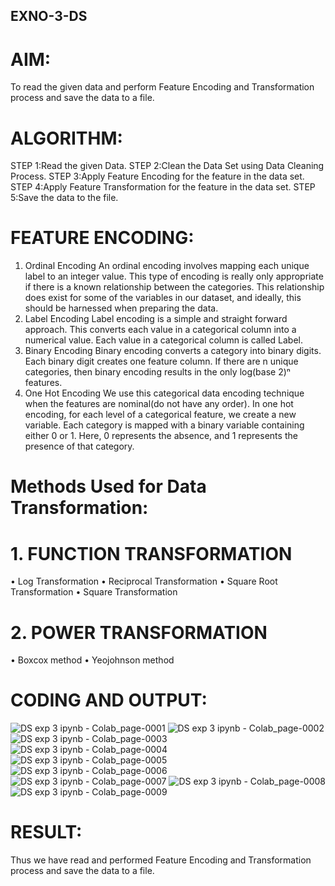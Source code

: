 ## EXNO-3-DS

# AIM:
To read the given data and perform Feature Encoding and Transformation process and save the data to a file.

# ALGORITHM:
STEP 1:Read the given Data.
STEP 2:Clean the Data Set using Data Cleaning Process.
STEP 3:Apply Feature Encoding for the feature in the data set.
STEP 4:Apply Feature Transformation for the feature in the data set.
STEP 5:Save the data to the file.

# FEATURE ENCODING:
1. Ordinal Encoding
An ordinal encoding involves mapping each unique label to an integer value. This type of encoding is really only appropriate if there is a known relationship between the categories. This relationship does exist for some of the variables in our dataset, and ideally, this should be harnessed when preparing the data.
2. Label Encoding
Label encoding is a simple and straight forward approach. This converts each value in a categorical column into a numerical value. Each value in a categorical column is called Label.
3. Binary Encoding
Binary encoding converts a category into binary digits. Each binary digit creates one feature column. If there are n unique categories, then binary encoding results in the only log(base 2)ⁿ features.
4. One Hot Encoding
We use this categorical data encoding technique when the features are nominal(do not have any order). In one hot encoding, for each level of a categorical feature, we create a new variable. Each category is mapped with a binary variable containing either 0 or 1. Here, 0 represents the absence, and 1 represents the presence of that category.

# Methods Used for Data Transformation:
  # 1. FUNCTION TRANSFORMATION
• Log Transformation
• Reciprocal Transformation
• Square Root Transformation
• Square Transformation
  # 2. POWER TRANSFORMATION
• Boxcox method
• Yeojohnson method

# CODING AND OUTPUT:
![DS exp 3 ipynb - Colab_page-0001](https://github.com/user-attachments/assets/7eab9d37-39c9-462e-a8db-6d9d200980cc)
![DS exp 3 ipynb - Colab_page-0002](https://github.com/user-attachments/assets/5ec67d89-d68a-4958-83d2-130f1c46e8ab)
![DS exp 3 ipynb - Colab_page-0003](https://github.com/user-attachments/assets/4a14cf4c-c393-42d2-87bd-f566cfefa738)
![DS exp 3 ipynb - Colab_page-0004](https://github.com/user-attachments/assets/fb8238fc-0265-4aee-be97-c8307fa02ebc)
![DS exp 3 ipynb - Colab_page-0005](https://github.com/user-attachments/assets/616b4451-83c3-498f-8150-54644f2a1003)
![DS exp 3 ipynb - Colab_page-0006](https://github.com/user-attachments/assets/1d20bc97-754d-4784-aefb-c26b3be72f3f)
![DS exp 3 ipynb - Colab_page-0007](https://github.com/user-attachments/assets/f6bfa8a1-0ecd-414b-a202-7b5987b35f73)
![DS exp 3 ipynb - Colab_page-0008](https://github.com/user-attachments/assets/92b2e2ec-d137-45ae-b73e-f49df62abea6)
![DS exp 3 ipynb - Colab_page-0009](https://github.com/user-attachments/assets/4144da3e-acc8-467c-bf2a-30a424d623e8)

       
# RESULT:
Thus we have read and performed Feature Encoding and Transformation process and save the data to a file.
   

       
